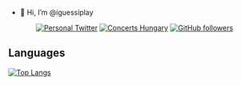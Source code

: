 - 👋 Hi, I’m @iguessiplay

<!---
iguessiplay/iguessiplay is a ✨ special ✨ repository because its `README.md` (this file) appears on your GitHub profile.
You can click the Preview link to take a look at your changes.
--->
<p align="center">
  <a href="https://twitter.com/iqosakezkepu"><img alt="Personal Twitter" src="https://img.shields.io/twitter/follow/iqosakezkepu?label=Twitter&style=flat-square&logo=twitter"></a>
  <a href="https://twitter.com/concertshungary"><img alt="Concerts Hungary" src="https://img.shields.io/twitter/follow/concertshungary?label=Concerts+Hungary&style=flat-square&logo=twitter"></a>
  <a href="https://github.com/iguessiplay/iguessiplay"><img alt="GitHub followers" src="https://img.shields.io/github/followers/iguessiplay?label=Github&style=flat-square&logo=github"></a>
</p>

## Languages

[![Top Langs](https://github-readme-stats.vercel.app/api/top-langs/?username=iguessiplay&layout=compact&theme=omni)]()
